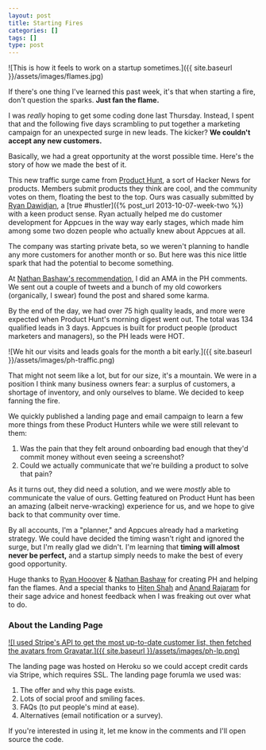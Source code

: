 ```yaml
---
layout: post
title: Starting Fires
categories: []
tags: []
type: post
---
```

![This is how it feels to work on a startup sometimes.]({{ site.baseurl }}/assets/images/flames.jpg)

If there's one thing I've learned this past week, it's that when starting a fire, don't question the sparks. **Just fan the flame.**

I was *really* hoping to get some coding done last Thursday. Instead, I spent that and the following five days scrambling to put together a marketing campaign for an unexpected surge in new leads. The kicker? **We couldn't accept any new customers.**

Basically, we had a great opportunity at the worst possible time. Here's the story of how we made the best of it.

This new traffic surge came from [Product Hunt](http://www.producthunt.co/posts/518), a sort of Hacker News for products. Members submit products they think are cool, and the community votes on them, floating the best to the top. Ours was casually submitted by [Ryan Dawidjan](https://twitter.com/ryandawidjan), a [true #hustler]({% post_url 2013-10-07-week-two %}) with a keen product sense. Ryan actually helped me do customer development for Appcues in the way way early stages, which made him among some two dozen people who actually knew about Appcues at all.

The company was starting private beta, so we weren't planning to handle any more customers for another month or so. But here was this nice little spark that had the potential to become something.

At [Nathan Bashaw's recommendation](https://twitter.com/nbashaw/status/418784840733827072), I did an AMA in the PH comments. We sent out a couple of tweets and a bunch of my old coworkers (organically, I swear) found the post and shared some karma.

By the end of the day, we had over 75 high quality leads, and more were expected when Product Hunt's morning digest went out. The total was 134 qualified leads in 3 days. Appcues is built for product people (product marketers and managers), so the PH leads were HOT.

![We hit our visits and leads goals for the month a bit early.]({{ site.baseurl }}/assets/images/ph-traffic.png)

That might not seem like a lot, but for our size, it's a mountain. We were in a position I think many business owners fear: a surplus of customers, a shortage of inventory, and only ourselves to blame. We decided to keep fanning the fire.

We quickly published a landing page and email campaign to learn a few more things from these Product Hunters while we were still relevant to them:

1. Was the pain that they felt around onboarding bad enough that they'd commit money without even seeing a screenshot?
2. Could we actually communicate that we're building a product to solve that pain?

As it turns out, they did need a solution, and we were *mostly* able to communicate the value of ours. Getting featured on Product Hunt has been an amazing (albeit nerve-wracking) experience for us, and we hope to give back to that community over time.

By all accounts, I'm a "planner," and Appcues already had a marketing strategy. We could have decided the timing wasn't right and ignored the surge, but I'm really glad we didn't. I'm learning that **timing will almost never be perfect,** and a startup simply needs to make the best of every good opportunity.

Huge thanks to [Ryan Hooover](http://twitter.com/rrhoover) & [Nathan Bashaw](https://twitter.com/nbashaw) for creating PH and helping fan the flames. And a special thanks to [Hiten Shah](http://twitter.com/hnshah) and [Anand Rajaram](http://twitter.com/anandrajaram) for their sage advice and honest feedback when I was freaking out over what to do.


### About the Landing Page

[![I used Stripe's API to get the most up-to-date customer list, then fetched the avatars from Gravatar.]({{ site.baseurl }}/assets/images/ph-lp.png)](https://appcues-payments.herokuapp.com)

The landing page was hosted on Heroku so we could accept credit cards via Stripe, which requires SSL. The landing page forumla we used was:

1. The offer and why this page exists.
2. Lots of social proof and smiling faces.
3. FAQs (to put people's mind at ease).
4. Alternatives (email notification or a survey).

If you're interested in using it, let me know in the comments and I'll open source the code.
